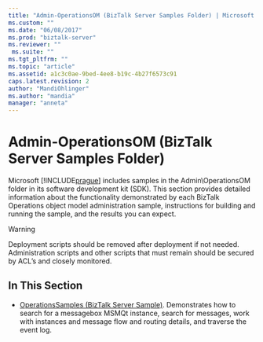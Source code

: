 ```yaml
---
title: "Admin-OperationsOM (BizTalk Server Samples Folder) | Microsoft Docs"
ms.custom: ""
ms.date: "06/08/2017"
ms.prod: "biztalk-server"
ms.reviewer: ""
 ms.suite: ""
ms.tgt_pltfrm: ""
ms.topic: "article"
ms.assetid: a1c3c0ae-9bed-4ee8-b19c-4b27f6573c91
caps.latest.revision: 2
author: "MandiOhlinger"
ms.author: "mandia"
manager: "anneta"
---
```

# Admin-OperationsOM (BizTalk Server Samples Folder)
Microsoft [!INCLUDE[prague](../includes/prague-md.md)] includes samples in the Admin\OperationsOM folder in its software development kit (SDK). This section provides detailed information about the functionality demonstrated by each BizTalk Operations object model administration sample, instructions for building and running the sample, and the results you can expect.  
  
> [!WARNING]
>  Deployment scripts should be removed after deployment if not needed. Administration scripts and other scripts that must remain should be secured by ACL’s and closely monitored.  
  
## In This Section  
  
-   [OperationsSamples (BizTalk Server Sample)](../core/operationssamples-biztalk-server-sample.md). Demonstrates how to search for a messagebox MSMQt instance, search for messages, work with instances and message flow and routing details, and traverse the event log.